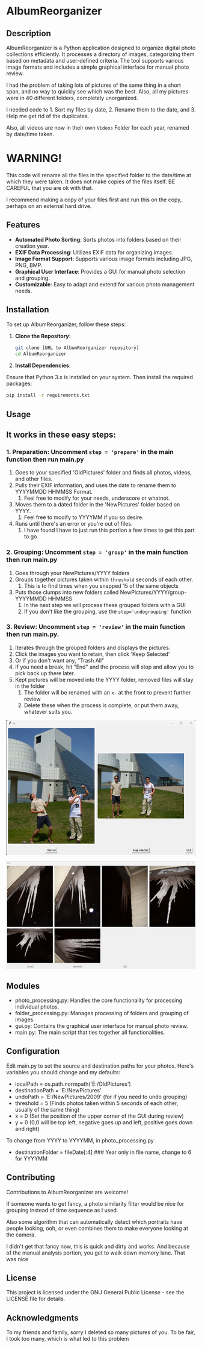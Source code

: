 # AlbumReorganizer

## Description
AlbumReorganizer is a Python application designed to organize digital photo collections efficiently. It processes a directory of images, categorizing them based on metadata and user-defined criteria. The tool supports various image formats and includes a simple graphical interface for manual photo review.

I had the problem of taking lots of pictures of the same thing in a short span, and no way to quickly see which was the best. Also, all my pictures were in 40 different folders, completely unorganized.

I  needed code to 1. Sort my files by date, 2. Rename them to the date, and 3. Help me get rid of the duplicates.

Also, all videos are now in their own ```Videos``` Folder for each year, renamed by date/time taken.

# WARNING!

This code will rename all the files in the specified folder to the date/time at which they were taken. It does not make copies of the files itself. BE CAREFUL that you are ok with that.

I recommend making a copy of your files first and run this on the copy, perhaps on an external hard drive.

## Features
- **Automated Photo Sorting**: Sorts photos into folders based on their creation year.
- **EXIF Data Processing**: Utilizes EXIF data for organizing images.
- **Image Format Support**: Supports various image formats including JPG, PNG, BMP.
- **Graphical User Interface**: Provides a GUI for manual photo selection and grouping.
- **Customizable**: Easy to adapt and extend for various photo management needs.

## Installation

To set up AlbumReorganizer, follow these steps:

1. **Clone the Repository**:
   ```bash
   git clone [URL to AlbumReorganizer repository]
   cd AlbumReorganizer
   ```

2. **Install Dependencies**:

 Ensure that Python 3.x is installed on your system. Then install the required packages:

   ```bash
   pip install -r requirements.txt
   ```

## Usage

## It works in these easy steps:
### 1. Preparation: Uncomment ```step = 'prepare'``` in the main function then run main.py
   1. Goes to your specified 'OldPictures' folder and finds all photos, videos, and other files.
   2. Pulls their EXIF information, and uses the date to rename them to YYYYMMDD HHMMSS Format.
      1. Feel free to modify for your needs, underscore or whatnot.
   3. Moves them to a dated folder in the 'NewPictures' folder based on YYYY.
      1. Feel free to modify to YYYYMM if you so desire.
   4. Runs until there's an error or you're out of files.
      1. I have found I have to just run this portion a few times to get this part to go

### 2. Grouping: Uncomment ```step = 'group'``` in the main function then run main.py
   1. Goes through your NewPictures/YYYY folders
   2. Groups together pictures taken within ```threshold``` seconds of each other.
      1. This is to find times when you snapped 15 of the same objects
   3. Puts those clumps into new folders called NewPictures/YYYY/group-YYYYMMDD HHMMSS
      1. In the next step we will process these grouped folders with a GUI
      2. If you don't like the grouping, use the ```step='undogrouping'``` function

### 3. Review: Uncomment ```step = 'review'``` in the main function then run main.py.
   1. Iterates through the grouped folders and displays the pictures.
   2. Click the images you want to retain, then click 'Keep Selected'
   3. Or if you don't want any, "Trash All"
   4. If you need a break, hit "End" and the process will stop and allow you to pick back up there later.
   5. Kept pictures will be moved into the YYYY folder, removed files will stay in the folder
      1. The folder will be renamed with an ```x-``` at the front to prevent further review
      2. Delete these when the process is complete, or put them away, whatever suits you.

![ClevelandRocks.png](ClevelandRocks.png)

![TooManyIciclePictures.png](TooManyIciclePictures.png)

## Modules

- photo_processing.py: Handles the core functionality for processing individual photos.
- folder_processing.py: Manages processing of folders and grouping of images.
- gui.py: Contains the graphical user interface for manual photo review.
- main.py: The main script that ties together all functionalities.

## Configuration

Edit main.py to set the source and destination paths for your photos.
Here's variables you should change and my defaults:
- localPath = os.path.normpath('E:/OldPictures')
- destinationPath = 'E:/NewPictures'
- undoPath = 'E:/NewPictures/2009'  (for if you need to undo grouping)
- threshold = 5  (Finds photos taken within 5 seconds of each other, usually of the same thing)
- x = 0  (Set the position of the upper corner of the GUI during review)
- y = 0  (0,0 will be top left, negative goes up and left, positive goes down and right)

To change from YYYY to YYYYMM, in photo_processing.py
- destinationFolder = fileDate[:4]  ### Year only in file name, change to 6 for YYYYMM

## Contributing
Contributions to AlbumReorganizer are welcome!

If someone wants to get fancy, a photo similarity filter would be nice for grouping instead of time sequence as I used.

Also some algorithm that can automatically detect which portraits have people looking, ooh, or even combines them to make everyone looking at the camera.

I didn't get that fancy now, this is quick and dirty and works. And because of the manual analysis portion, you get to walk down memory lane. That was nice


## License
This project is licensed under the GNU General Public License - see the LICENSE file for details.

## Acknowledgments
To my friends and family, sorry I deleted so many pictures of you. To be fair, I took too many, which is what led to this problem


